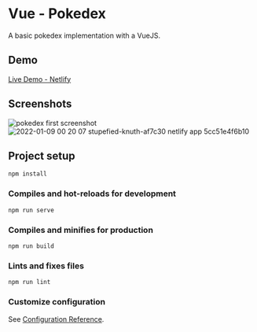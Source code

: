 # Vue - Pokedex
A basic pokedex implementation with a VueJS.

## Demo
[Live Demo - Netlify](https://stupefied-knuth-af7c30.netlify.app)

## Screenshots
![pokedex first screenshot](https://user-images.githubusercontent.com/22582753/148701725-d709cda7-3c2e-4d0b-b3da-14f9ecdbc1d4.png)
![2022-01-09 00 20 07 stupefied-knuth-af7c30 netlify app 5cc51e4f6b10](https://user-images.githubusercontent.com/22582753/148673115-d376ef36-26ca-449b-a7d1-a48cc5b6ed3e.png)

## Project setup
```
npm install
```

### Compiles and hot-reloads for development
```
npm run serve
```

### Compiles and minifies for production
```
npm run build
```

### Lints and fixes files
```
npm run lint
```

### Customize configuration
See [Configuration Reference](https://cli.vuejs.org/config/).

